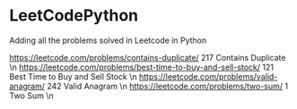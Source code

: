 # LeetCodePython

Adding all the problems solved in Leetcode in Python

https://leetcode.com/problems/contains-duplicate/ 217 Contains Duplicate \n
https://leetcode.com/problems/best-time-to-buy-and-sell-stock/ 121 Best Time to Buy and Sell Stock \n
https://leetcode.com/problems/valid-anagram/ 242 Valid Anagram \n
https://leetcode.com/problems/two-sum/ 1 Two Sum \n
